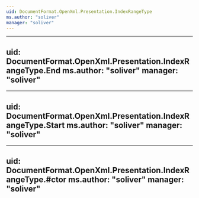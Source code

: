 ```yaml
---
uid: DocumentFormat.OpenXml.Presentation.IndexRangeType
ms.author: "soliver"
manager: "soliver"
---
```


---
uid: DocumentFormat.OpenXml.Presentation.IndexRangeType.End
ms.author: "soliver"
manager: "soliver"
---

---
uid: DocumentFormat.OpenXml.Presentation.IndexRangeType.Start
ms.author: "soliver"
manager: "soliver"
---

---
uid: DocumentFormat.OpenXml.Presentation.IndexRangeType.#ctor
ms.author: "soliver"
manager: "soliver"
---
